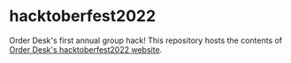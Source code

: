 # hacktoberfest2022
Order Desk's first annual group hack! This repository hosts the contents of [Order Desk's hacktoberfest2022 website](https://order-desk.github.io/hacktoberfest2022/).
